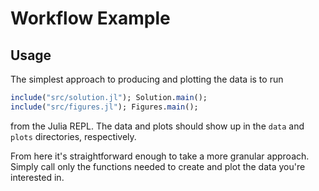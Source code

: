 # Workflow Example

## Usage
The simplest approach to producing and plotting the data is to run
```julia
include("src/solution.jl"); Solution.main();
include("src/figures.jl"); Figures.main();
```
from the Julia REPL. The data and plots should show up in the `data` and `plots` directories, respectively.

From here it's straightforward enough to take a more granular approach. Simply call only the functions needed to create and plot the data you're interested in.
